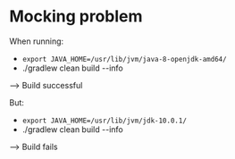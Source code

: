 # Mocking problem

When running:

* `export JAVA_HOME=/usr/lib/jvm/java-8-openjdk-amd64/`
* ./gradlew clean build --info

--> Build successful


But:

* `export JAVA_HOME=/usr/lib/jvm/jdk-10.0.1/`
* ./gradlew clean build --info

--> Build fails
